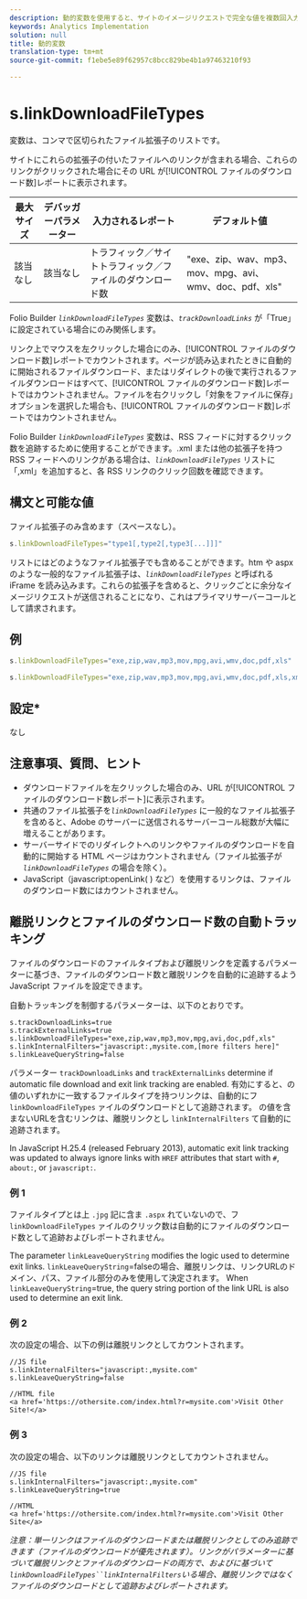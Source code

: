 ```yaml
---
description: 動的変数を使用すると、サイトのイメージリクエストで完全な値を複数回入力することなく、ある変数の値を別の変数にコピーできます。
keywords: Analytics Implementation
solution: null
title: 動的変数
translation-type: tm+mt
source-git-commit: f1ebe5e89f62957c8bcc829be4b1a97463210f93

---
```



# s.linkDownloadFileTypes

 変数は、コンマで区切られたファイル拡張子のリストです。

サイトにこれらの拡張子の付いたファイルへのリンクが含まれる場合、これらのリンクがクリックされた場合にその URL が[!UICONTROL ファイルのダウンロード数]レポートに表示されます。

| 最大サイズ | デバッガーパラメーター | 入力されるレポート | デフォルト値 |
|--- |--- |--- |--- |
| 該当なし | 該当なし | トラフィック／サイトトラフィック／ファイルのダウンロード数 | "exe、zip、wav、mp3、mov、mpg、avi、wmv、doc、pdf、xls" |

Folio Builder *`linkDownloadFileTypes`* 変数は、*`trackDownloadLinks`* が「True」に設定されている場合にのみ関係します。

リンク上でマウスを左クリックした場合にのみ、[!UICONTROL ファイルのダウンロード数]レポートでカウントされます。ページが読み込まれたときに自動的に開始されるファイルダウンロード、またはリダイレクトの後で実行されるファイルダウンロードはすべて、[!UICONTROL ファイルのダウンロード数]レポートではカウントされません。ファイルを右クリックし「対象をファイルに保存」オプションを選択した場合も、[!UICONTROL ファイルのダウンロード数]レポートではカウントされません。

Folio Builder *`linkDownloadFileTypes`* 変数は、RSS フィードに対するクリック数を追跡するために使用することができます。.xml または他の拡張子を持つ RSS フィードへのリンクがある場合は、*`linkDownloadFileTypes`* リストに「,xml」を追加すると、各 RSS リンクのクリック回数を確認できます。

## 構文と可能な値

ファイル拡張子のみ含めます（スペースなし）。

```js
s.linkDownloadFileTypes="type1[,type2[,type3[...]]]"
```

リストにはどのようなファイル拡張子でも含めることができます。htm や aspx のような一般的なファイル拡張子は、*`linkDownloadFileTypes`* と呼ばれる iFrame を読み込みます。これらの拡張子を含めると、クリックごとに余分なイメージリクエストが送信されることになり、これはプライマリサーバーコールとして請求されます。

## 例

```js
s.linkDownloadFileTypes="exe,zip,wav,mp3,mov,mpg,avi,wmv,doc,pdf,xls"
```

```js
s.linkDownloadFileTypes="exe,zip,wav,mp3,mov,mpg,avi,wmv,doc,pdf,xls,xml"
```

## 設定*

なし

## 注意事項、質問、ヒント

* ダウンロードファイルを左クリックした場合のみ、URL が[!UICONTROL ファイルのダウンロード数レポート]に表示されます。
* 共通のファイル拡張子を&#x200B;*`linkDownloadFileTypes`* に一般的なファイル拡張子を含めると、Adobe のサーバーに送信されるサーバーコール総数が大幅に増えることがあります。
* サーバーサイドでのリダイレクトへのリンクやファイルのダウンロードを自動的に開始する HTML ページはカウントされません（ファイル拡張子が *`linkDownloadFileTypes`* の場合を除く）。
* JavaScript（javascript:openLink( ) など）を使用するリンクは、ファイルのダウンロード数にはカウントされません。

## 離脱リンクとファイルのダウンロード数の自動トラッキング

ファイルのダウンロードのファイルタイプおよび離脱リンクを定義するパラメーターに基づき、ファイルのダウンロード数と離脱リンクを自動的に追跡するよう JavaScript ファイルを設定できます。

自動トラッキングを制御するパラメーターは、以下のとおりです。

```
s.trackDownloadLinks=true 
s.trackExternalLinks=true 
s.linkDownloadFileTypes="exe,zip,wav,mp3,mov,mpg,avi,doc,pdf,xls" 
s.linkInternalFilters="javascript:,mysite.com,[more filters here]" 
s.linkLeaveQueryString=false 
```

パラメーター  `trackDownloadLinks` and `trackExternalLinks` determine if automatic file download and exit link tracking are enabled. 有効にすると、の値のいずれかに一致するファイルタイプを持つリンクは、自動的にフ `linkDownloadFileTypes` ァイルのダウンロードとして追跡されます。 の値を含まないURLを含むリンクは、離脱リンクとし `linkInternalFilters` て自動的に追跡されます。

In JavaScript H.25.4 (released February 2013), automatic exit link tracking was updated to always ignore links with `HREF` attributes that start with `#`, `about:`, or `javascript:`.

### 例 1

ファイルタイプとは上 `.jpg` 記に含ま `.aspx` れていないので、フ `linkDownloadFileTypes` ァイルのクリック数は自動的にファイルのダウンロード数として追跡およびレポートされません。

The parameter `linkLeaveQueryString` modifies the logic used to determine exit links. `linkLeaveQueryString`=falseの場合、離脱リンクは、リンクURLのドメイン、パス、ファイル部分のみを使用して決定されます。 When `linkLeaveQueryString`=true, the query string portion of the link URL is also used to determine an exit link.

### 例 2

次の設定の場合、以下の例は離脱リンクとしてカウントされます。

```
//JS file  
s.linkInternalFilters="javascript:,mysite.com" 
s.linkLeaveQueryString=false 
 
//HTML file 
<a href='https://othersite.com/index.html?r=mysite.com'>Visit Other Site!</a> 
```

### 例 3

次の設定の場合、以下のリンクは離脱リンクとしてカウントされません。

```
//JS file  
s.linkInternalFilters="javascript:,mysite.com" 
s.linkLeaveQueryString=true 
 
//HTML  
<a href='https://othersite.com/index.html?r=mysite.com'>Visit Other Site</a> 
```

*注意：単一リンクはファイルのダウンロードまたは離脱リンクとしてのみ追跡できます（ファイルのダウンロードが優先されます）。リンクがパラメーターに基づいて離脱リンクとファイルのダウンロードの両方で、およびに基づいて`linkDownloadFileTypes``linkInternalFilters`いる場合、離脱リンクではなくファイルのダウンロードとして追跡およびレポートされます。*